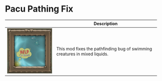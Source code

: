 # Pacu Pathing Fix

|| Description      |
|------------|-------------|
| <img src="Preview.png" width="250"> | This mod fixes the pathfinding bug of swimming creatures in mixed liquids. | 
